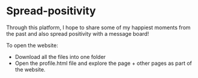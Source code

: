 # Spread-positivity
Through this platform, I hope to share some of my happiest moments from the past and also spread positivity with a message board!

To open the website: 
- Download all the files into one folder
- Open the profile.html file and explore the page + other pages as part of the website. 
